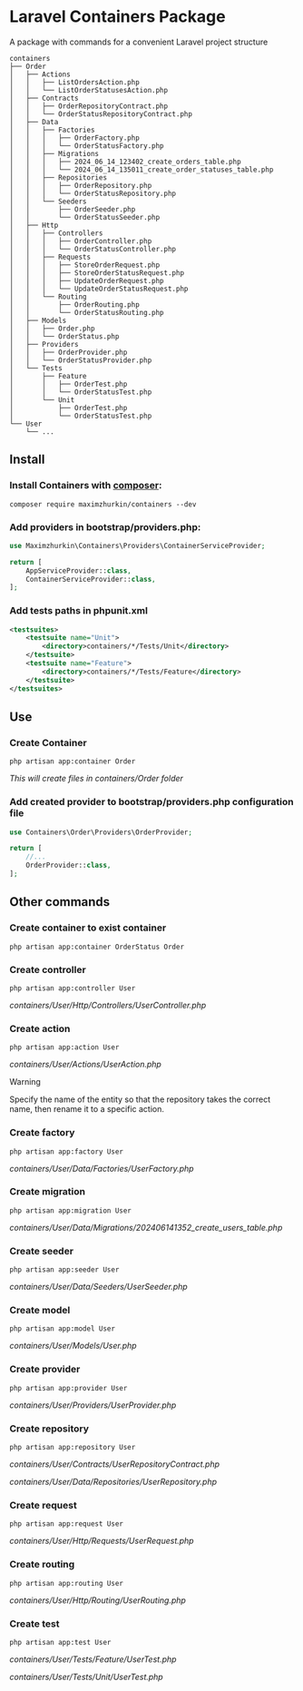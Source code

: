 # Laravel Containers Package

A package with commands for a convenient Laravel project structure

```text
containers
├── Order
│   ├── Actions
│   │   ├── ListOrdersAction.php
│   │   └── ListOrderStatusesAction.php
│   ├── Contracts
│   │   ├── OrderRepositoryContract.php
│   │   └── OrderStatusRepositoryContract.php
│   ├── Data
│   │   ├── Factories
│   │   │   ├── OrderFactory.php
│   │   │   └── OrderStatusFactory.php
│   │   ├── Migrations
│   │   │   ├── 2024_06_14_123402_create_orders_table.php
│   │   │   └── 2024_06_14_135011_create_order_statuses_table.php
│   │   ├── Repositories
│   │   │   ├── OrderRepository.php
│   │   │   └── OrderStatusRepository.php
│   │   └── Seeders
│   │       ├── OrderSeeder.php
│   │       └── OrderStatusSeeder.php
│   ├── Http
│   │   ├── Controllers
│   │   │   ├── OrderController.php
│   │   │   └── OrderStatusController.php
│   │   ├── Requests
│   │   │   ├── StoreOrderRequest.php
│   │   │   ├── StoreOrderStatusRequest.php
│   │   │   ├── UpdateOrderRequest.php
│   │   │   └── UpdateOrderStatusRequest.php
│   │   └── Routing
│   │       ├── OrderRouting.php
│   │       └── OrderStatusRouting.php
│   ├── Models
│   │   ├── Order.php
│   │   └── OrderStatus.php
│   ├── Providers
│   │   ├── OrderProvider.php
│   │   └── OrderStatusProvider.php
│   └── Tests
│       ├── Feature
│       │   ├── OrderTest.php
│       │   └── OrderStatusTest.php
│       └── Unit
│           ├── OrderTest.php
│           └── OrderStatusTest.php
└── User
    └── ...
```

## Install

### Install Containers with [composer](https://getcomposer.org/doc/00-intro.md):

```shell
composer require maximzhurkin/containers --dev
```

### Add providers in bootstrap/providers.php:

```php
use Maximzhurkin\Containers\Providers\ContainerServiceProvider;

return [
    AppServiceProvider::class,
    ContainerServiceProvider::class,
];
```

### Add tests paths in phpunit.xml

```xml
<testsuites>
    <testsuite name="Unit">
        <directory>containers/*/Tests/Unit</directory>
    </testsuite>
    <testsuite name="Feature">
        <directory>containers/*/Tests/Feature</directory>
    </testsuite>
</testsuites>
```

## Use

### Create Container

```shell
php artisan app:container Order
```

*This will create files in containers/Order folder*

### Add created provider to bootstrap/providers.php configuration file

```php
use Containers\Order\Providers\OrderProvider;

return [
    //...
    OrderProvider::class,
];
```

## Other commands

### Create container to exist container

```shell
php artisan app:container OrderStatus Order
```

### Create controller

```shell
php artisan app:controller User
```

*containers/User/Http/Controllers/UserController.php*

### Create action

```shell
php artisan app:action User
```

*containers/User/Actions/UserAction.php*

> [!WARNING]  
> Specify the name of the entity so that the repository takes the correct name, then rename it to a specific action.

### Create factory

```shell
php artisan app:factory User
```

*containers/User/Data/Factories/UserFactory.php*

### Create migration

```shell
php artisan app:migration User
```

*containers/User/Data/Migrations/202406141352_create_users_table.php*

### Create seeder

```shell
php artisan app:seeder User
```

*containers/User/Data/Seeders/UserSeeder.php*

### Create model

```shell
php artisan app:model User
```

*containers/User/Models/User.php*

### Create provider

```shell
php artisan app:provider User
```

*containers/User/Providers/UserProvider.php*

### Create repository

```shell
php artisan app:repository User
```

*containers/User/Contracts/UserRepositoryContract.php*

*containers/User/Data/Repositories/UserRepository.php*

### Create request

```shell
php artisan app:request User
```

*containers/User/Http/Requests/UserRequest.php*

### Create routing

```shell
php artisan app:routing User
```

*containers/User/Http/Routing/UserRouting.php*

### Create test

```shell
php artisan app:test User
```

*containers/User/Tests/Feature/UserTest.php*

*containers/User/Tests/Unit/UserTest.php*
